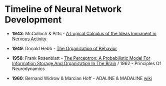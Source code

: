 # Timeline of Neural Network Development

- **1943**: McCulloch & Pitts - [A Logical Calculus of the Ideas Immanent in Nervous Activity](https://www.cs.cmu.edu/~./epxing/Class/10715/reading/McCulloch.and.Pitts.pdf
)

- **1949**: Donald Hebb - [The Organization of Behavior](https://archive.org/details/in.ernet.dli.2015.168156/page/n83/mode/2up?view=theater
)

- **1958**: Frank Rosenblatt - [The Perceptron: A Probabilistic Model For Information Storage And Organization In The Brain](https://www.ling.upenn.edu/courses/cogs501/Rosenblatt1958.pdf) / 1962 - Principles Of Neurodynamics 

- **1960**: Bernand Widrow & Marcian Hoff - ADALINE & MADALINE [wiki](https://en.wikipedia.org/wiki/ADALINE)




